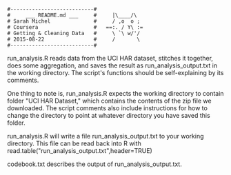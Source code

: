 ```
#---------------------------#
#     ___ README.md ___     #     |\____/\
# Sarah Michel              #     / ,o  o ;
# Coursera                  #   ==:. / Y\ :=
# Getting & Cleaning Data   #     \ `\ w/'/
# 2015-08-22                #     /       \
#---------------------------#
```

run_analysis.R reads data from the UCI HAR dataset, stitches it together,
does some aggregation, and saves the result as run_analysis_output.txt in the
working directory. The script's functions should be self-explaining by its comments.

One thing to note is, run_analysis.R expects the working directory to contain folder
"UCI HAR Dataset," which contains the contents of the zip file we downloaded.
The script comments also include instructions for how to change the directory to point
at whatever directory you have saved this folder.

run_analysis.R will write a file run_analysis_output.txt to your working directory.
This file can be read back into R with read.table("run_analysis_output.txt",header=TRUE)

codebook.txt describes the output of run_analysis_output.txt.